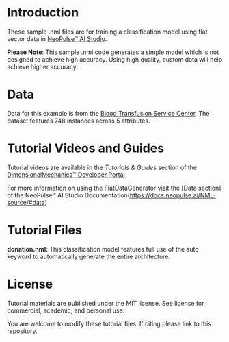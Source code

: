 # Introduction
These sample .nml files are for training a classification model using flat vector data in [NeoPulse™ AI Studio](https://aws.amazon.com/marketplace/pp/B074NDG36S/ref=vdr_rf).

**Please Note**: This sample .nml code generates a simple model which is not designed to achieve high accuracy. Using high quality, custom data will help achieve higher accuracy. 

# Data
Data for this example is from the [Blood Transfusion Service Center](https://archive.ics.uci.edu/ml/datasets/auto+mpg). The dataset features 748 instances across 5 attributes.

# Tutorial Videos and Guides
Tutorial videos are available in the *Tutorials & Guides* section of the [DimensionalMechanics™ Developer Portal](https://dimensionalmechanics.com/ai-developer-portal)

For more information on using the FlatDataGenerator visit the [Data section] of the NeoPulse™ AI Studio Documentation(https://docs.neopulse.ai/NML-source/#data)

# Tutorial Files

**donation.nml:** This classification model features full use of the auto keyword to automatically generate the entire architecture.


# License
Tutorial materials are published under the MIT license. See license for commercial, academic, and personal use.

You are welcome to modify these tutorial files. If citing please link to this repository.

